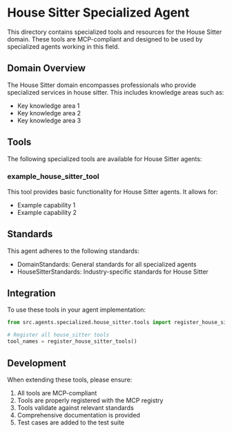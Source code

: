 # House Sitter Specialized Agent

This directory contains specialized tools and resources for the House Sitter domain. These tools are MCP-compliant and designed to be used by specialized agents working in this field.

## Domain Overview

The House Sitter domain encompasses professionals who provide specialized services in house sitter. This includes knowledge areas such as:

- Key knowledge area 1
- Key knowledge area 2
- Key knowledge area 3

## Tools

The following specialized tools are available for House Sitter agents:

### example_house_sitter_tool

This tool provides basic functionality for House Sitter agents. It allows for:

- Example capability 1
- Example capability 2

## Standards

This agent adheres to the following standards:

- DomainStandards: General standards for all specialized agents
- HouseSitterStandards: Industry-specific standards for House Sitter

## Integration

To use these tools in your agent implementation:

```python
from src.agents.specialized.house_sitter.tools import register_house_sitter_tools

# Register all house_sitter tools
tool_names = register_house_sitter_tools()
```

## Development

When extending these tools, please ensure:

1. All tools are MCP-compliant
2. Tools are properly registered with the MCP registry
3. Tools validate against relevant standards
4. Comprehensive documentation is provided
5. Test cases are added to the test suite

